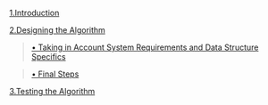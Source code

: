 [1.Introduction](intro.md)

[2.Designing the Algorithm](designing.md)

> [• Taking in Account System Requirements and Data Structure Specifics](./designing.md#taking-in-account-the-data-structure-specifics)

> [• Final Steps](./designing.md#final-steps)

[3.Testing the Algorithm](testing.md)